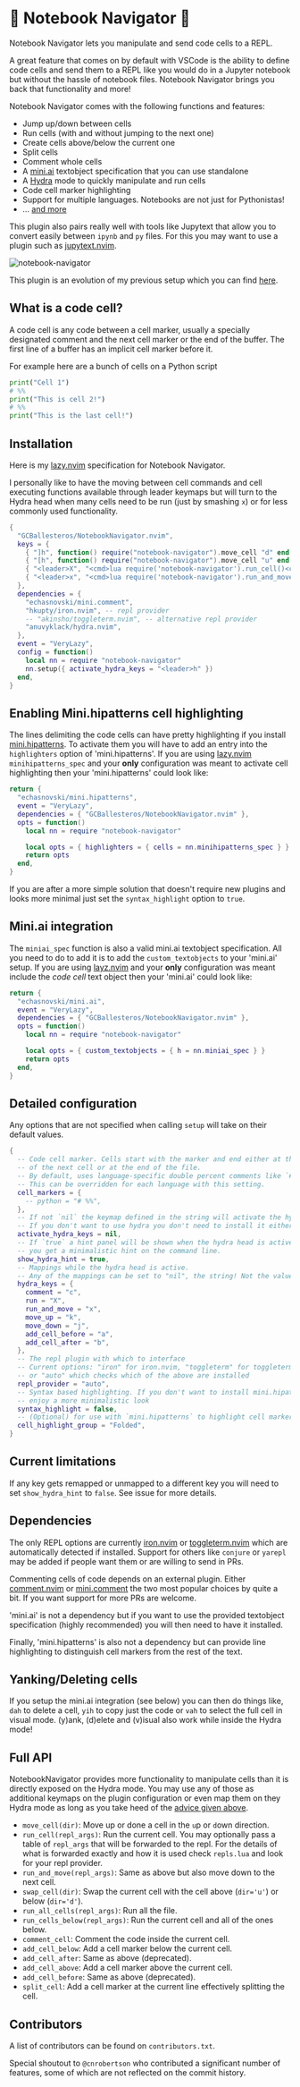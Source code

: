 # 🚢 Notebook Navigator 🚢

Notebook Navigator lets you manipulate and send code cells to a REPL.

A great feature that comes on by default with VSCode is the ability to define
code cells and send them to a REPL like you would do in a Jupyter notebook but
without the hassle of notebook files. Notebook Navigator brings you back that
functionality and more!

Notebook Navigator comes with the following functions and features:
- Jump up/down between cells
- Run cells (with and without jumping to the next one)
- Create cells above/below the current one
- Split cells
- Comment whole cells
- A [mini.ai](https://github.com/echasnovski/mini.nvim/blob/main/readmes/mini-ai.md) textobject
  specification that you can use standalone
- A [Hydra](https://github.com/anuvyklack/hydra.nvim) mode to quickly manipulate and run
  cells
- Code cell marker highlighting
- Support for multiple languages. Notebooks are not just for Pythonistas!
- ... [and more](#full-api)

This plugin also pairs really well with tools like Jupytext that allow you to
convert easily between `ipynb` and `py` files. For this you may want to use a
plugin such as [jupytext.nvim](https://github.com/GCBallesteros/jupytext.nvim).

![notebook-navigator](assets/notebook_navigator.gif)

This plugin is an evolution of my previous setup which you can find
[here](https://www.maxwellrules.com/misc/nvim_jupyter.html).

## What is a code cell?
A code cell is any code between a cell marker, usually a specially designated comment
and the next cell marker or the end of the buffer. The first line of a buffer has an
implicit cell marker before it.

For example here are a bunch of cells on a Python script
```python
print("Cell 1")
# %%
print("This is cell 2!")
# %%
print("This is the last cell!")
```


## Installation
Here is my [lazy.nvim](https://www.github.com/folke/lazy.nvim) specification for Notebook
Navigator.

I personally like to have the moving between cell commands and cell executing functions
available through leader keymaps but will turn to the Hydra head when many cells need to
be run (just by smashing `x`) or for less commonly used functionality.
```lua
{
  "GCBallesteros/NotebookNavigator.nvim",
  keys = {
    { "]h", function() require("notebook-navigator").move_cell "d" end },
    { "[h", function() require("notebook-navigator").move_cell "u" end },
    { "<leader>X", "<cmd>lua require('notebook-navigator').run_cell()<cr>" },
    { "<leader>x", "<cmd>lua require('notebook-navigator').run_and_move()<cr>" },
  },
  dependencies = {
    "echasnovski/mini.comment",
    "hkupty/iron.nvim", -- repl provider
    -- "akinsho/toggleterm.nvim", -- alternative repl provider
    "anuvyklack/hydra.nvim",
  },
  event = "VeryLazy",
  config = function()
    local nn = require "notebook-navigator"
    nn.setup({ activate_hydra_keys = "<leader>h" })
  end,
}
```

## Enabling Mini.hipatterns cell highlighting
The lines delimiting the code cells can have pretty highlighting if you install 
[mini.hipatterns](https://github.com/echasnovski/mini.hipatterns). To activate them you will
have to add an entry into the `highlighters` option of 'mini.hipatterns'. If you are using
[lazy.nvim](https//www.github.com/folke/lazy.nvim) `minihipatterns_spec` and your __only__
configuration was meant to activate cell highlighting then your 'mini.hipatterns' could
look like:

```lua
return {
  "echasnovski/mini.hipatterns",
  event = "VeryLazy",
  dependencies = { "GCBallesteros/NotebookNavigator.nvim" },
  opts = function()
    local nn = require "notebook-navigator"

    local opts = { highlighters = { cells = nn.minihipatterns_spec } }
    return opts
  end,
}
```

If you are after a more simple solution that doesn't require new plugins and looks
more minimal just set the `syntax_highlight` option to `true`.


## Mini.ai integration
The `miniai_spec` function is also a valid mini.ai textobject specification.
All you need to do to add it is to add the `custom_textobjects`  to your 'mini.ai' setup. If you
are using [layz.nvim](https://www.github.com/folke/lazy.nvim) and your __only__ configuration was
meant include the _code cell_ text object then your 'mini.ai' could look like:

```lua
return {
  "echasnovski/mini.ai",
  event = "VeryLazy",
  dependencies = { "GCBallesteros/NotebookNavigator.nvim" },
  opts = function()
    local nn = require "notebook-navigator"

    local opts = { custom_textobjects = { h = nn.miniai_spec } }
    return opts
  end,
}
```


## Detailed configuration
Any options that are not specified when calling `setup` will take on their default values.
```lua
{
  -- Code cell marker. Cells start with the marker and end either at the beginning
  -- of the next cell or at the end of the file.
  -- By default, uses language-specific double percent comments like `# %%`.
  -- This can be overridden for each language with this setting.
  cell_markers = {
    -- python = "# %%",
  },
  -- If not `nil` the keymap defined in the string will activate the hydra head.
  -- If you don't want to use hydra you don't need to install it either.
  activate_hydra_keys = nil,
  -- If `true` a hint panel will be shown when the hydra head is active. If `false`
  -- you get a minimalistic hint on the command line.
  show_hydra_hint = true,
  -- Mappings while the hydra head is active.
  -- Any of the mappings can be set to "nil", the string! Not the value! to unamp it
  hydra_keys = {
    comment = "c",
    run = "X",
    run_and_move = "x",
    move_up = "k",
    move_down = "j",
    add_cell_before = "a",
    add_cell_after = "b",
  },
  -- The repl plugin with which to interface
  -- Current options: "iron" for iron.nvim, "toggleterm" for toggleterm.nvim,
  -- or "auto" which checks which of the above are installed
  repl_provider = "auto",
  -- Syntax based highlighting. If you don't want to install mini.hipattners or
  -- enjoy a more minimalistic look
  syntax_highlight = false,
  -- (Optional) for use with `mini.hipatterns` to highlight cell markers
  cell_highlight_group = "Folded",
}
```

## Current limitations
If any key gets remapped or unmapped to a different key you will need to set `show_hydra_hint`
to `false`. See issue for more details.


## Dependencies
The only REPL options are currently [iron.nvim](https://github.com/Vigemus/iron.nvim) or
[toggleterm.nvim](https://github.com/akinsho/toggleterm.nvim) which are automatically detected
if installed.
Support for others like `conjure` or `yarepl` may be added if people want them
or are willing to send in PRs.

Commenting cells of code depends on an external plugin. Either
[comment.nvim](https://github.com/numToStr/Comment.nvim) or
[mini.comment](https://github.com/echasnovski/mini.comment) the two most
popular choices by quite a bit. If you want support for more PRs are welcome.

'mini.ai' is not a dependency but if you want to use the provided
textobject specification (highly recommended) you will then need to have it
installed.

Finally, 'mini.hipatterns' is also not a dependency but can provide line
highlighting to distinguish cell markers from the rest of the text.

## Yanking/Deleting cells
If you setup the mini.ai integration (see below) you can then do things like,
`dah` to delete a cell, `yih` to copy just the code or `vah` to select the full
cell in visual mode. (y)ank, (d)elete and (v)isual also work while inside the
Hydra mode!

## Full API

NotebookNavigator provides more functionality to manipulate cells than it is
directly exposed on the Hydra mode. You may use any of those as additional
keymaps on the plugin configuration or even map them on they Hydra mode as long
as you take heed of the [advice given above](#current-limitations).

- `move_cell(dir)`: Move up or done a cell in the `u`p or `d`own direction.
- `run_cell(repl_args)`: Run the current cell. You may optionally pass a table
of `repl_args` that will be forwarded to the repl. For the details of what is
forwarded exactly and how it is used check `repls.lua` and look for your repl
provider.
- `run_and_move(repl_args)`: Same as above but also move down to the next cell.
- `swap_cell(dir)`: Swap the current cell with the cell above (`dir='u'`) or
below (`dir='d'`).
- `run_all_cells(repl_args)`: Run all the file.
- `run_cells_below(repl_args)`: Run the current cell and all of the ones below.
- `comment_cell`: Comment the code inside the current cell.
- `add_cell_below`: Add a cell marker below the current cell.
- `add_cell_after`: Same as above (deprecated).
- `add_cell_above`: Add a cell marker above the current cell.
- `add_cell_before`: Same as above (deprecated).
- `split_cell`: Add a cell marker at the current line effectively splitting the
cell.

## Contributors

A list of contributors can be found on `contributors.txt`.

Special shoutout to `@cnrobertson` who contributed a significant number of
features, some of which are not reflected on the commit history.
